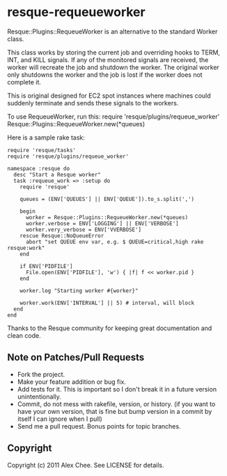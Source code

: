 resque-requeueworker
====================

Resque::Plugins::RequeueWorker is an alternative to the standard Worker class. 

This class works by storing the current job and overriding hooks to TERM, INT, 
and KILL signals. If any of the monitored signals are received, the worker will 
recreate the job and shutdown the worker. The original worker only shutdowns 
the worker and the job is lost if the worker does not complete it.

This is original designed for EC2 spot instances where 
machines could suddenly terminate and sends these signals to the workers.

To use RequeueWorker, run this: 
    require 'resque/plugins/requeue_worker'
    Resque::Plugins::RequeueWorker.new(*queues)
  
Here is a sample rake task:

    require 'resque/tasks'
    require 'resque/plugins/requeue_worker'
    
    namespace :resque do
      desc "Start a Resque worker"
      task :requeue_work => :setup do
        require 'resque'
    
        queues = (ENV['QUEUES'] || ENV['QUEUE']).to_s.split(',')
    
        begin
          worker = Resque::Plugins::RequeueWorker.new(*queues)
          worker.verbose = ENV['LOGGING'] || ENV['VERBOSE']
          worker.very_verbose = ENV['VVERBOSE']
        rescue Resque::NoQueueError
          abort "set QUEUE env var, e.g. $ QUEUE=critical,high rake resque:work"
        end
    
        if ENV['PIDFILE']
          File.open(ENV['PIDFILE'], 'w') { |f| f << worker.pid }
        end
    
        worker.log "Starting worker #{worker}"
    
        worker.work(ENV['INTERVAL'] || 5) # interval, will block
      end
    end


Thanks to the Resque community for keeping great documentation and clean code.

Note on Patches/Pull Requests
-----------------------------
 
* Fork the project.
* Make your feature addition or bug fix.
* Add tests for it. This is important so I don't break it in a
  future version unintentionally.
* Commit, do not mess with rakefile, version, or history.
  (if you want to have your own version, that is fine but bump version in a commit by itself I can ignore when I pull)
* Send me a pull request. Bonus points for topic branches.

Copyright
---------

Copyright (c) 2011 Alex Chee. See LICENSE for details.